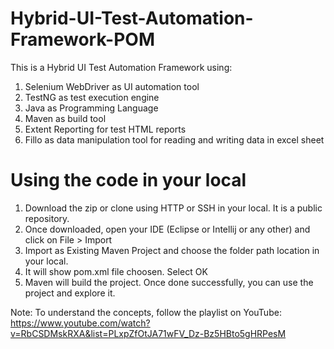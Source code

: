 # Hybrid-UI-Test-Automation-Framework-POM
This is a Hybrid UI Test Automation Framework using:
  1. Selenium WebDriver as UI automation tool
  2. TestNG as test execution engine
  3. Java as Programming Language
  4. Maven as build tool
  5. Extent Reporting for test HTML reports 
  6. Fillo as data manipulation tool for reading and writing data in excel sheet
 
# Using the code in your local
1. Download the zip or clone using HTTP or SSH in your local. It is a public repository.
2. Once downloaded, open your IDE (Eclipse or Intellij or any other) and click on File > Import
3. Import as Existing Maven Project and choose the folder path location in your local.
4. It will show pom.xml file choosen. Select OK
5. Maven will build the project. Once done successfully, you can use the project and explore it.

Note: To understand the concepts, follow the playlist on YouTube:
https://www.youtube.com/watch?v=RbCSDMskRXA&list=PLxpZfOtJA71wFV_Dz-Bz5HBto5gHRPesM

